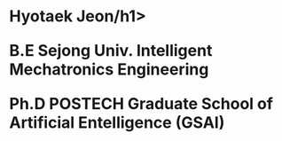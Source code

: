 <h1 align="left">Hyotaek Jeon/h1>

B.E Sejong Univ. Intelligent Mechatronics Engineering 

Ph.D POSTECH Graduate School of Artificial Entelligence (GSAI)
